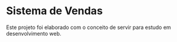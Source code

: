 # Sistema de Vendas
Este projeto foi elaborado com o conceito de servir para estudo em desenvolvimento web.
